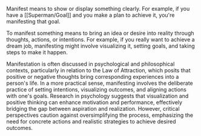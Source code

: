 Manifest means to show or display something clearly. For example, if you have a [[Superman/Goal]] and you make a plan to achieve it, you're manifesting that goal.

To manifest something means to bring an idea or desire into reality through thoughts, actions, or intentions. For example, if you really want to achieve a dream job, manifesting might involve visualizing it, setting goals, and taking steps to make it happen.

Manifestation is often discussed in psychological and philosophical contexts, particularly in relation to the Law of Attraction, which posits that positive or negative thoughts bring corresponding experiences into a person's life. In a more practical sense, manifesting involves the deliberate practice of setting intentions, visualizing outcomes, and aligning actions with one's goals. Research in psychology suggests that visualization and positive thinking can enhance motivation and performance, effectively bridging the gap between aspiration and realization. However, critical perspectives caution against oversimplifying the process, emphasizing the need for concrete actions and realistic strategies to achieve desired outcomes.